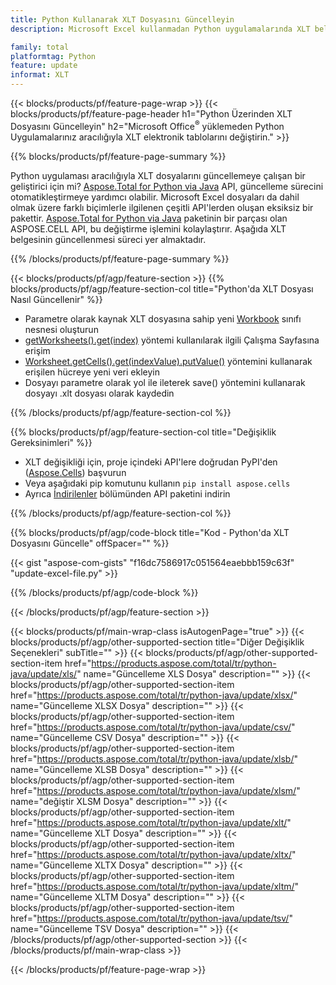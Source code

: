 ```yaml
---
title: Python Kullanarak XLT Dosyasını Güncelleyin
description: Microsoft Excel kullanmadan Python uygulamalarında XLT belgesini değiştirin. 

family: total
platformtag: Python
feature: update
informat: XLT
---
```

{{< blocks/products/pf/feature-page-wrap >}}
{{< blocks/products/pf/feature-page-header h1="Python Üzerinden XLT Dosyasını Güncelleyin" h2="Microsoft Office<sup>&reg;</sup> yüklemeden Python Uygulamalarınız aracılığıyla XLT elektronik tablolarını değiştirin." >}}

{{% blocks/products/pf/feature-page-summary %}}

Python uygulaması aracılığıyla XLT dosyalarını güncellemeye çalışan bir geliştirici için mi? [Aspose.Total for Python via Java](https://products.aspose.com/total/python-java/) API, güncelleme sürecini otomatikleştirmeye yardımcı olabilir. Microsoft Excel dosyaları da dahil olmak üzere farklı biçimlerle ilgilenen çeşitli API'lerden oluşan eksiksiz bir pakettir. [Aspose.Total for Python via Java](https://products.aspose.com/total/python-java/) paketinin bir parçası olan ASPOSE.CELL API, bu değiştirme işlemini kolaylaştırır. Aşağıda XLT belgesinin güncellenmesi süreci yer almaktadır.

{{% /blocks/products/pf/feature-page-summary %}}

{{< blocks/products/pf/agp/feature-section >}}
{{% blocks/products/pf/agp/feature-section-col title="Python'da XLT Dosyası Nasıl Güncellenir" %}}

- Parametre olarak kaynak XLT dosyasına sahip yeni [Workbook](https://reference.aspose.com/cells/python-java/asposecells.api/Workbook) sınıfı nesnesi oluşturun
- [getWorksheets().get(index)](https://reference.aspose.com/cells/python/asposecells.api/workbook#Worksheets) yöntemi kullanılarak ilgili Çalışma Sayfasına erişim
- [Worksheet.getCells().get(indexValue).putValue()](https://reference.aspose.com/cells/python/asposecells.api/worksheet#Cells) yöntemini kullanarak erişilen hücreye yeni veri ekleyin
- Dosyayı parametre olarak yol ile ileterek save() yöntemini kullanarak dosyayı .xlt dosyası olarak kaydedin

{{% /blocks/products/pf/agp/feature-section-col %}}

{{% blocks/products/pf/agp/feature-section-col title="Değişiklik Gereksinimleri" %}}

- XLT değişikliği için, proje içindeki API'lere doğrudan PyPI'den ([Aspose.Cells](https://pypi.org/project/aspose-cells/)) başvurun
- Veya aşağıdaki pip komutunu kullanın ```pip install aspose.cells``` 
- Ayrıca [İndirilenler](https://downloads.aspose.com/cells/python-java) bölümünden API paketini indirin

{{% /blocks/products/pf/agp/feature-section-col %}}

{{% blocks/products/pf/agp/code-block title="Kod - Python'da XLT Dosyasını Güncelle" offSpacer="" %}}

{{< gist "aspose-com-gists" "f16dc7586917c051564eaebbb159c63f" "update-excel-file.py" >}}

{{% /blocks/products/pf/agp/code-block %}}

{{< /blocks/products/pf/agp/feature-section >}}

{{< blocks/products/pf/main-wrap-class isAutogenPage="true" >}}
{{< blocks/products/pf/agp/other-supported-section title="Diğer Değişiklik Seçenekleri" subTitle="" >}}
{{< blocks/products/pf/agp/other-supported-section-item href="https://products.aspose.com/total/tr/python-java/update/xls/" name="Güncelleme XLS Dosya" description="" >}}
{{< blocks/products/pf/agp/other-supported-section-item href="https://products.aspose.com/total/tr/python-java/update/xlsx/" name="Güncelleme XLSX Dosya" description="" >}}
{{< blocks/products/pf/agp/other-supported-section-item href="https://products.aspose.com/total/tr/python-java/update/csv/" name="Güncelleme CSV Dosya" description="" >}}
{{< blocks/products/pf/agp/other-supported-section-item href="https://products.aspose.com/total/tr/python-java/update/xlsb/" name="Güncelleme XLSB Dosya" description="" >}}
{{< blocks/products/pf/agp/other-supported-section-item href="https://products.aspose.com/total/tr/python-java/update/xlsm/" name="değiştir XLSM Dosya" description="" >}}
{{< blocks/products/pf/agp/other-supported-section-item href="https://products.aspose.com/total/tr/python-java/update/xlt/" name="Güncelleme XLT Dosya" description="" >}}
{{< blocks/products/pf/agp/other-supported-section-item href="https://products.aspose.com/total/tr/python-java/update/xltx/" name="Güncelleme XLTX Dosya" description="" >}}
{{< blocks/products/pf/agp/other-supported-section-item href="https://products.aspose.com/total/tr/python-java/update/xltm/" name="Güncelleme XLTM Dosya" description="" >}}
{{< blocks/products/pf/agp/other-supported-section-item href="https://products.aspose.com/total/tr/python-java/update/tsv/" name="Güncelleme TSV Dosya" description="" >}}
{{< /blocks/products/pf/agp/other-supported-section >}}
{{< /blocks/products/pf/main-wrap-class >}}

{{< /blocks/products/pf/feature-page-wrap >}}
